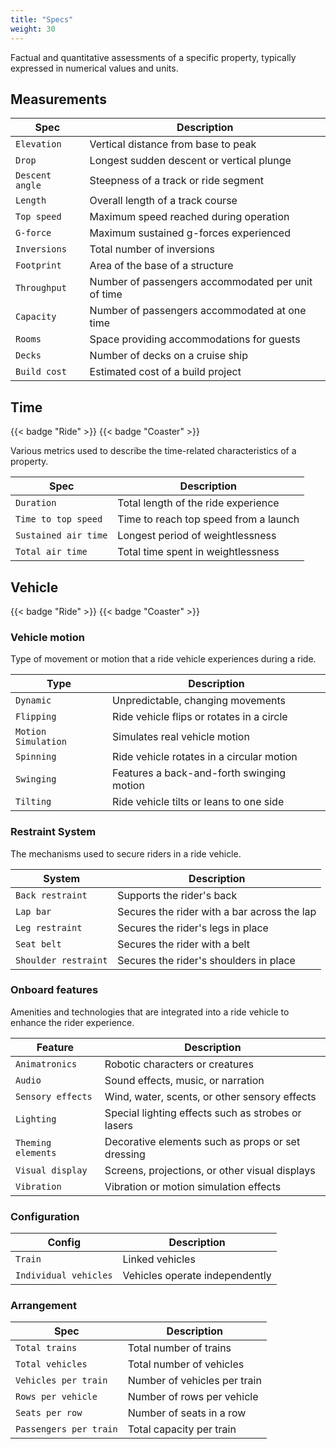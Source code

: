 ```yaml
---
title: "Specs"
weight: 30
---
```


Factual and quantitative assessments of a specific property, typically expressed in numerical values and units.

## Measurements

| Spec        | Description |
| --- | --- |
| `Elevation` | Vertical distance from base to peak |
| `Drop` | Longest sudden descent or vertical plunge |
| `Descent angle` | Steepness of a track or ride segment |
| `Length` | Overall length of a track course |
| `Top speed` | Maximum speed reached during operation |
| `G-force` | Maximum sustained g-forces experienced |
| `Inversions` | Total number of inversions |
| `Footprint` | Area of the base of a structure |
| `Throughput` | Number of passengers accommodated per unit of time |
| `Capacity` | Number of passengers accommodated at one time |
| `Rooms` | Space providing accommodations for guests |
| `Decks` | Number of decks on a cruise ship |
| `Build cost` | Estimated cost of a build project |

## Time

{{< badge "Ride" >}}
{{< badge "Coaster" >}}

Various metrics used to describe the time-related characteristics of a property.

| Spec        | Description |
| --- | --- |
| `Duration` | Total length of the ride experience |
| `Time to top speed` | Time to reach top speed from a launch |
| `Sustained air time` | Longest period of weightlessness |
| `Total air time` | Total time spent in weightlessness |

## Vehicle

{{< badge "Ride" >}}
{{< badge "Coaster" >}}

### Vehicle motion

Type of movement or motion that a ride vehicle experiences during a ride.

| Type | Description |
| --- | --- |
| `Dynamic` | Unpredictable, changing movements |
| `Flipping` | Ride vehicle flips or rotates in a circle |
| `Motion Simulation` | Simulates real vehicle motion |
| `Spinning` | Ride vehicle rotates in a circular motion |
| `Swinging` | Features a back-and-forth swinging motion |
| `Tilting` | Ride vehicle tilts or leans to one side |

### Restraint System
The mechanisms used to secure riders in a ride vehicle.

| System | Description |
| --- | --- |
| `Back restraint` | Supports the rider's back |
| `Lap bar` | Secures the rider with a bar across the lap |
| `Leg restraint` | Secures the rider's legs in place |
| `Seat belt` | Secures the rider with a belt |
| `Shoulder restraint` | Secures the rider's shoulders in place |

### Onboard features

Amenities and technologies that are integrated into a ride vehicle to enhance the rider experience.

| Feature        | Description |
| --- | --- |
| `Animatronics` | Robotic characters or creatures |
| `Audio` | Sound effects, music, or narration |
| `Sensory effects` | Wind, water, scents, or other sensory effects |
| `Lighting` | Special lighting effects such as strobes or lasers |
| `Theming elements` | Decorative elements such as props or set dressing |
| `Visual display` | Screens, projections, or other visual displays |
| `Vibration` | Vibration or motion simulation effects |

### Configuration

| Config        | Description |
| --- | --- |
| `Train` | Linked vehicles |
| `Individual vehicles` | Vehicles operate independently |

### Arrangement
| Spec        | Description |
| --- | --- |
| `Total trains` | Total number of trains |
| `Total vehicles` | Total number of vehicles |
| `Vehicles per train` | Number of vehicles per train |
| `Rows per vehicle` | Number of rows per vehicle |
| `Seats per row` | Number of seats in a row |
| `Passengers per train` | Total capacity per train |

